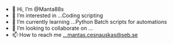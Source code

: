- 👋 Hi, I’m @Manta88s
- 👀 I’m interested in ...Coding scripting 
- 🌱 I’m currently learning ...Python Batch scripts for automations 
- 💞️ I’m looking to collaborate on ...
- 📫 How to reach me ...mantas.cesnauskas@seb.se

<!---
Manta88s/Manta88s is a ✨ special ✨ repository because its `README.md` (this file) appears on your GitHub profile.
You can click the Preview link to take a look at your changes.
--->
